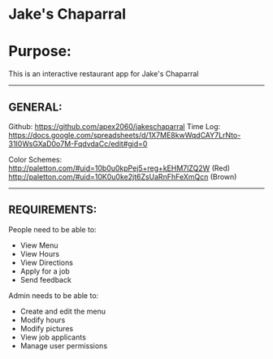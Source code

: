 Jake's Chaparral
=============
Purpose:
===================
This is an interactive restaurant app for Jake's Chaparral



------------------------
GENERAL:
------------------------
Github: https://github.com/apex2060/jakeschaparral
Time Log: https://docs.google.com/spreadsheets/d/1X7ME8kwWqdCAY7LrNto-31I0WsGXaD0o7M-FqdvdaCc/edit#gid=0

Color Schemes:
http://paletton.com/#uid=10b0u0kpPej5+reg+kEHM7lZQ2W (Red)
http://paletton.com/#uid=10K0u0ke2jt6ZsUaRnFhFeXmQcn (Brown)


------------------------
REQUIREMENTS:
------------------------
People need to be able to:
- View Menu
- View Hours
- View Directions
- Apply for a job
- Send feedback


Admin needs to be able to:
- Create and edit the menu
- Modify hours
- Modify pictures
- View job applicants
- Manage user permissions